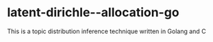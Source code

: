 # latent-dirichle--allocation-go
This is a topic distribution inference technique written in Golang and C
